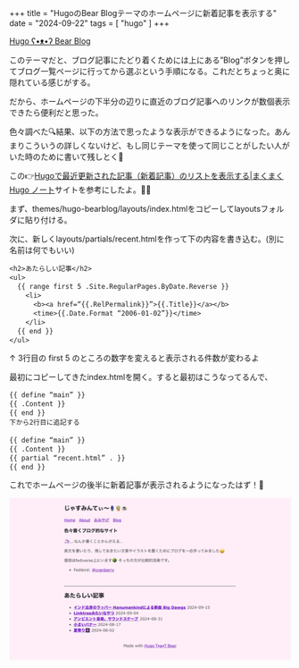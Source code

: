 +++
title = "HugoのBear Blogテーマのホームページに新着記事を表示する"
date = "2024-09-22"
tags = [
    "hugo"
]
+++

[Hugo ʕ•ᴥ•ʔ Bear Blog](https://github.com/janraasch/hugo-bearblog)

このテーマだと、ブログ記事にたどり着くためには上にある”Blog”ボタンを押してブログ一覧ページに行ってから選ぶという手順になる。これだとちょっと奥に隠れている感じがする。

だから、ホームページの下半分の辺りに直近のブログ記事へのリンクが数個表示できたら便利だと思った。

色々調べた🔍結果、以下の方法で思ったような表示ができるようになった。あんまりこういうの詳しくないけど、もし同じテーマを使って同じことがしたい人がいた時のために書いて残しとく📝

この👉[Hugoで最近更新された記事（新着記事）のリストを表示する|まくまく Hugo ノート](https://maku77.github.io/p/pocxi4n/)サイトを参考にしたよ。🙏🙏

まず、themes/hugo-bearblog/layouts/index.htmlをコピーしてlayoutsフォルダに貼り付ける。

次に、新しくlayouts/partials/recent.htmlを作って下の内容を書き込む。(別に名前は何でもいい)
```
<h2>あたらしい記事</h2>
<ul>
  {{ range first 5 .Site.RegularPages.ByDate.Reverse }}
    <li>
      <b><a href=“{{.RelPermalink}}”>{{.Title}}</a></b>
      <time>{{.Date.Format “2006-01-02”}}</time>
    </li>
  {{ end }}
</ul>
```
↑ 3行目の first 5 のところの数字を変えると表示される件数が変わるよ

最初にコピーしてきたindex.htmlを開く。すると最初はこうなってるんで、

```
{{ define “main” }}
{{ .Content }}
{{ end }}
下から2行目に追記する

{{ define “main” }}
{{ .Content }}
{{ partial “recent.html” . }}
{{ end }}
```
これでホームページの後半に新着記事が表示されるようになったはず！🙌 

![](01.jpeg)